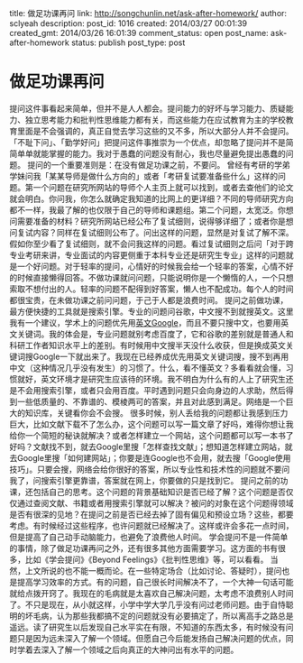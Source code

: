 title: 做足功课再问
link: http://songchunlin.net/ask-after-homework/
author: sclyeah
description: 
post_id: 1016
created: 2014/03/27 00:01:39
created_gmt: 2014/03/26 16:01:39
comment_status: open
post_name: ask-after-homework
status: publish
post_type: post

# 做足功课再问

提问这件事看起来简单，但并不是人人都会。提问能力的好坏与学习能力、质疑能力、独立思考能力和批判性思维能力都有关，而这些能力在应试教育为主的学校教育里面是不会强调的，真正自觉去学习这些的又不多，所以大部分人并不会提问。「不耻下问」、「勤学好问」把提问这件事推崇为一个优点，却忽略了提问并不是简简单单就能掌握的能力。我对于愚蠢的问题没有耐心，我也尽量避免提出愚蠢的问题。 提问的一个重要准则是：在没有做足功课之前，不要问。 曾经有考研的学弟学妹问我「某某导师是做什么方向的」或者「考研复试要准备些什么」这样的问题。第一个问题在研究所网站的导师个人主页上就可以找到，或者去查他们的论文就会明白。你问我，你怎么就确定我知道的比网上的更详细？不同的导师研究方向都不一样，我最了解的也仅限于自己的导师和课题组。第二个问题，太宽泛。你想问需要准备的材料？研究所网站已经公布了复试细则，说得够详细了；或者你是想问复试内容？同样在复试细则公布了。问出这样的问题，显然是对复试了解不深。假如你至少看了复试细则，就不会问我这样的问题。看过复试细则之后问「对于跨专业考研来讲，专业面试的内容更侧重于本科专业还是研究生专业」这样的问题就是一个好问题。对于轻率的提问，心情好的时候我会给一个轻率的答案，心情不好的时候直接懒得回答。不做功课就问问题，只能说明你是一个懒惰的人，一个只想索取不想付出的人。轻率的问题不配得到好答案，懒人也不配成功。每个人的时间都很宝贵，在未做功课之前问问题，于己于人都是浪费时间。 提问之前做功课，最方便快捷的工具就是搜索引擎。专业的问题问谷歌，中文搜不到就搜英文。这里我有一个建议，学术上的问题优先用[英文Google](https://www.google.com/ncr)，而且不要只搜中文，也要用英文关键词。我的体会是，专业问题就别考虑百度了，它和谷歌的差别就是普通人和科研工作者知识水平上的差别。有时候用中文搜半天没什么收获，但是换成英文关键词搜Google一下就出来了。我现在已经养成优先用英文关键词搜，搜不到再用中文（这种情况几乎没有发生）的习惯了。什么，看不懂英文？多看看就会懂，习惯就好，英文环境才是研究生应该待的环境。我不明白为什么有的人上了研究生还是不会用搜索引擎，或者只会用百度。平时遇到问题只会向身边的人求助，然后得到一些低质量的、不靠谱的、模棱两可的答案，并且对此感到满足。网络是一个巨大的知识库，关键看你会不会搜。 很多时候，别人丢给我的问题都让我感到压力巨大，比如文献下载不了怎么办，这个问题可以写一篇文章了好吗，难得你想让我给你一个简短的秘诀就解决？或者怎样建立一个网站，这个问题都可以写一本书了好吗？文献找不到，就去Google里搜「怎样查找文献」；想知道怎样建立网站，就去Google里搜「如何建网站」；你要是连Google也不会用，就去搜「Google使用技巧」。只要会搜，网络会给你很好的答案，所以专业性和技术性的问题就不要问我了，问搜索引擎更靠谱，答案就在网上，你要做的只是找到它。 提问之前的功课，还包括自己的思考。这个问题的背景基础知识是否已经了解？这个问题是否仅仅通过查阅文献、书籍或者用搜索引擎就可以解决？被问的对象在这个问题得领域是否有很深的见地？在提问之前是否已经去掉了固有偏见和预设立场？这些，都要考虑。有时候经过这些程序，也许问题就已经解决了。这样或许会多花一点时间，但是提高了自己动手动脑能力，也避免了浪费他人时间。 学会提问不是一件简单的事情，除了做足功课再问之外，还有很多其他方面需要学习。这方面的书有很多，比如《学会提问》《Beyond Feelings》《批判性思维》等，可以看看。 当然，上文所说的也不能一概而论。在一些特定场合（比如讨论、答疑时），提问也是提高学习效率的方式。有的问题，自己很长时间解决不了，一个大神一句话可能就给点拨开窍了。我现在的毛病就是太喜欢自己解决问题，太考虑不浪费别人时间了。不只是现在，从小就这样，小学中学大学几乎没有问过老师问题。由于自恃聪明的坏毛病，认为那些我都搞不定的问题就没有必要搞定了，所以离高手之路总是遥远。读了研究生以后发现自己水平实在有限，不知道的东西太多，有时候没有问题只是因为远未深入了解一个领域。但愿自己今后能发扬自己解决问题的优点，同时学着去深入了解一个领域之后向真正的大神问出有水平的问题。